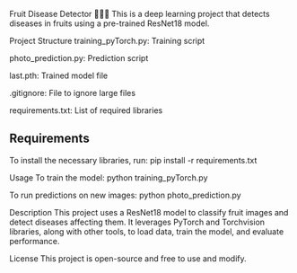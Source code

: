 Fruit Disease Detector 🍎🍌🍇
This is a deep learning project that detects diseases in fruits using a pre-trained ResNet18 model.

Project Structure
training_pyTorch.py: Training script

photo_prediction.py: Prediction script

last.pth: Trained model file

.gitignore: File to ignore large files

requirements.txt: List of required libraries

## Requirements

To install the necessary libraries, run:
pip install -r requirements.txt


Usage
To train the model:
python training_pyTorch.py

To run predictions on new images:
python photo_prediction.py

Description
This project uses a ResNet18 model to classify fruit images and detect diseases affecting them. It leverages PyTorch and Torchvision libraries, along with other tools, to load data, train the model, and evaluate performance.

License
This project is open-source and free to use and modify.